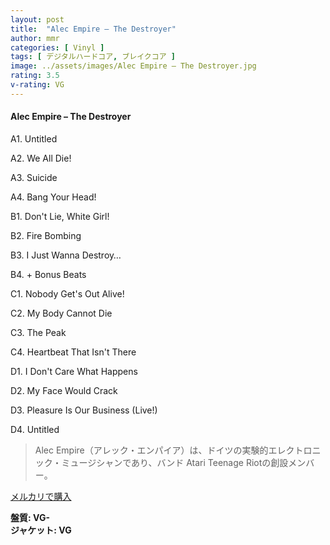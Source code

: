 ```yaml
---
layout: post
title:  "Alec Empire – The Destroyer"
author: mmr
categories: [ Vinyl ]
tags: [ デジタルハードコア, ブレイクコア ]
image: ../assets/images/Alec Empire – The Destroyer.jpg
rating: 3.5
v-rating: VG
---
```


#### Alec Empire – The Destroyer

A1. Untitled

A2. We All Die!

A3. Suicide

A4. Bang Your Head!

B1. Don't Lie, White Girl!

B2. Fire Bombing

B3. I Just Wanna Destroy…

B4. + Bonus Beats

C1. Nobody Get's Out Alive!

C2. My Body Cannot Die

C3. The Peak

C4. Heartbeat That Isn't There

D1. I Don't Care What Happens

D2. My Face Would Crack

D3. Pleasure Is Our Business (Live!)

D4. Untitled

> Alec Empire（アレック・エンパイア）は、ドイツの実験的エレクトロニック・ミュージシャンであり、バンド Atari Teenage Riotの創設メンバー。

[メルカリで購入](https://jp.mercari.com/item/m94890989911)

<div class="mt-4 mb-4 d-flex align-items-center">
<strong class="mr-1">盤質: VG-</strong>
</div>
<div class="mt-4 mb-4 d-flex align-items-center">
<strong class="mr-1">ジャケット: VG</strong>
</div>
